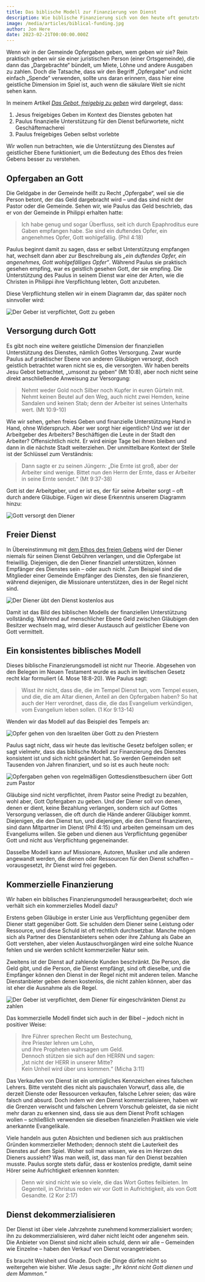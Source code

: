 ```yaml
---
title: Das biblische Modell zur Finanzierung von Dienst
description: Wie biblische Finanzierung sich von den heute oft genutzten kommerziellen Praktiken unterscheidet.
image: /media/articles/biblical-funding.jpg
author: Jon Here
date: 2023-02-21T00:00:00.000Z
---
```


Wenn wir in der Gemeinde Opfergaben geben, wem geben wir sie? Rein praktisch geben wir sie einer juristischen Person (einer Ortsgemeinde), die dann das „Dargebrachte“ bündelt, um Miete, Löhne und andere Ausgaben zu zahlen. Doch die Tatsache, dass wir den Begriff „Opfergabe“ und nicht einfach „Spende“ verwenden, sollte uns daran erinnern, dass hier eine geistliche Dimension im Spiel ist, auch wenn die säkulare Welt sie nicht sehen kann.

In meinem Artikel [_Das Gebot, freigebig zu geben_](/articles/freely-give) wird dargelegt, dass:
 1. Jesus freigebiges Geben im Kontext des Dienstes geboten hat
 2. Paulus finanzielle Unterstützung für den Dienst befürwortete, nicht Geschäftemacherei
 3. Paulus freigebiges Geben selbst vorlebte

Wir wollen nun betrachten, wie die Unterstützung des Dienstes auf geistlicher Ebene funktioniert, um die Bedeutung des Ethos des freien Gebens besser zu verstehen.


## Opfergaben an Gott
Die Geldgabe in der Gemeinde heißt zu Recht „Opfergabe“, weil sie die Person betont, der das Geld dargebracht wird – und das sind nicht der Pastor oder die Gemeinde. Sehen wir, wie Paulus das Geld beschrieb, das er von der Gemeinde in Philippi erhalten hatte:

> Ich habe genug und sogar Überfluss, seit ich durch Epaphroditus eure Gaben empfangen habe. Sie sind ein duftendes Opfer, ein angenehmes Opfer, Gott wohlgefällig. (Phil 4:18)

Paulus beginnt damit zu sagen, dass er selbst Unterstützung empfangen hat, wechselt dann aber zur Beschreibung als _„ein duftendes Opfer, ein angenehmes, Gott wohlgefälliges Opfer“_. Während Paulus sie praktisch gesehen empfing, war es geistlich gesehen Gott, der sie empfing. Die Unterstützung des Paulus in seinem Dienst war eine der Arten, wie die Christen in Philippi ihre Verpflichtung lebten, Gott anzubeten.

Diese Verpflichtung stellen wir in einem Diagramm dar, das später noch sinnvoller wird:

![Der Geber ist verpflichtet, Gott zu geben](/_assets/biblical-funding/diagram_colabor1.svg)


## Versorgung durch Gott
Es gibt noch eine weitere geistliche Dimension der finanziellen Unterstützung des Dienstes, nämlich Gottes Versorgung. Zwar wurde Paulus auf praktischer Ebene von anderen Gläubigen versorgt, doch geistlich betrachtet waren nicht sie es, die versorgten. Wir haben bereits Jesu Gebot betrachtet, „umsonst zu geben“ (Mt 10:8), aber noch nicht seine direkt anschließende Anweisung zur Versorgung:

> Nehmt weder Gold noch Silber noch Kupfer in euren Gürteln mit. Nehmt keinen Beutel auf den Weg, auch nicht zwei Hemden, keine Sandalen und keinen Stab; denn der Arbeiter ist seines Unterhalts wert. (Mt 10:9-10)

Wie wir sehen, gehen freies Geben und finanzielle Unterstützung Hand in Hand, ohne Widerspruch. Aber wer sorgt hier eigentlich? Und wer ist der Arbeitgeber des Arbeiters? Beschäftigen die Leute in der Stadt den Arbeiter? Offensichtlich nicht. Er wird einige Tage bei ihnen bleiben und dann in die nächste Stadt weiterziehen. Der unmittelbare Kontext der Stelle ist der Schlüssel zum Verständnis:

> Dann sagte er zu seinen Jüngern: „Die Ernte ist groß, aber der Arbeiter sind wenige. Bittet nun den Herrn der Ernte, dass er Arbeiter in seine Ernte sendet.“ (Mt 9:37-38)

Gott ist der Arbeitgeber, und er ist es, der für seine Arbeiter sorgt – oft durch andere Gläubige. Fügen wir diese Erkenntnis unserem Diagramm hinzu:

![Gott versorgt den Diener](/_assets/biblical-funding/diagram_colabor2.svg)


## Freier Dienst
In Übereinstimmung mit [dem Ethos des freien Gebens](/articles/freely-give) wird der Diener niemals für seinen Dienst Gebühren verlangen, und die Opfergabe ist freiwillig. Diejenigen, die den Diener finanziell unterstützen, können Empfänger des Dienstes sein – oder auch nicht. Zum Beispiel sind die Mitglieder einer Gemeinde Empfänger des Dienstes, den sie finanzieren, während diejenigen, die Missionare unterstützen, dies in der Regel nicht sind.

![Der Diener übt den Dienst kostenlos aus](/_assets/biblical-funding/diagram_colabor3.svg)

Damit ist das Bild des biblischen Modells der finanziellen Unterstützung vollständig. Während auf menschlicher Ebene Geld zwischen Gläubigen den Besitzer wechseln mag, wird dieser Austausch auf geistlicher Ebene von Gott vermittelt.


## Ein konsistentes biblisches Modell
Dieses biblische Finanzierungsmodell ist nicht nur Theorie. Abgesehen von den Belegen im Neuen Testament wurde es auch im levitischen Gesetz recht klar formuliert (4. Mose 18:8-20). Wie Paulus sagt:

> Wisst ihr nicht, dass die, die im Tempel Dienst tun, vom Tempel essen, und die, die am Altar dienen, Anteil an den Opfergaben haben? So hat auch der Herr verordnet, dass die, die das Evangelium verkündigen, vom Evangelium leben sollen. (1 Kor 9:13-14)

Wenden wir das Modell auf das Beispiel des Tempels an:

![Opfer gehen von den Israeliten über Gott zu den Priestern](/_assets/biblical-funding/diagram_temple.svg)

Paulus sagt nicht, dass wir heute das levitische Gesetz befolgen sollen; er sagt vielmehr, dass das biblische Modell zur Finanzierung des Dienstes konsistent ist und sich nicht geändert hat. So werden Gemeinden seit Tausenden von Jahren finanziert, und so ist es auch heute noch:

![Opfergaben gehen von regelmäßigen Gottesdienstbesuchern über Gott zum Pastor](/_assets/biblical-funding/diagram_church.svg)

Gläubige sind nicht verpflichtet, ihrem Pastor seine Predigt zu bezahlen, wohl aber, Gott Opfergaben zu geben. Und der Diener soll von denen, denen er dient, keine Bezahlung verlangen, sondern sich auf Gottes Versorgung verlassen, die oft durch die Hände anderer Gläubiger kommt. Diejenigen, die den Dienst tun, und diejenigen, die den Dienst finanzieren, sind dann Mitpartner im Dienst (Phil 4:15) und arbeiten gemeinsam um des Evangeliums willen. Sie geben und dienen aus Verpflichtung gegenüber Gott und nicht aus Verpflichtung gegeneinander.

Dasselbe Modell kann auf Missionare, Autoren, Musiker und alle anderen angewandt werden, die dienen oder Ressourcen für den Dienst schaffen – vorausgesetzt, ihr Dienst wird frei gegeben.


## Kommerzielle Finanzierung
Wir haben ein biblisches Finanzierungsmodell herausgearbeitet; doch wie verhält sich ein kommerzielles Modell dazu?

Erstens geben Gläubige in erster Linie aus Verpflichtung gegenüber dem Diener statt gegenüber Gott. Sie schulden dem Diener seine Leistung oder Ressource, und diese Schuld ist oft rechtlich durchsetzbar. Manche mögen sich als Partner des Dienstanbieters sehen oder ihre Zahlung als Gabe an Gott verstehen, aber vielen Austauschvorgängen wird eine solche Nuance fehlen und sie werden schlicht kommerzieller Natur sein.

Zweitens ist der Dienst auf zahlende Kunden beschränkt. Die Person, die Geld gibt, und die Person, die Dienst empfängt, sind oft dieselbe, und die Empfänger können den Dienst in der Regel nicht mit anderen teilen. Manche Dienstanbieter geben denen kostenlos, die nicht zahlen können, aber das ist eher die Ausnahme als die Regel.

![Der Geber ist verpflichtet, dem Diener für eingeschränkten Dienst zu zahlen](/_assets/biblical-funding/diagram_reciprocity.svg)

Das kommerzielle Modell findet sich auch in der Bibel – jedoch nicht in positiver Weise:

> Ihre Führer sprechen Recht um Bestechung,<br>ihre Priester lehren um Lohn,<br>und ihre Propheten wahrsagen um Geld.<br>Dennoch stützen sie sich auf den HERRN und sagen:<br>„Ist nicht der HERR in unserer Mitte?<br>Kein Unheil wird über uns kommen.“ (Micha 3:11)

Das Verkaufen von Dienst ist ein untrügliches Kennzeichen eines falschen Lehrers. Bitte versteht dies nicht als pauschalen Vorwurf, dass alle, die derzeit Dienste oder Ressourcen verkaufen, falsche Lehrer seien; das wäre falsch und absurd. Doch indem wir den Dienst kommerzialisieren, haben wir die Grenzen verwischt und falschen Lehrern Vorschub geleistet, da sie nicht mehr daran zu erkennen sind, dass sie aus dem Dienst Profit schlagen wollen – schließlich verwenden sie dieselben finanziellen Praktiken wie viele anerkannte Evangelikale.

Viele handeln aus guten Absichten und bedienen sich aus praktischen Gründen kommerzieller Methoden; dennoch steht die Lauterkeit des Dienstes auf dem Spiel. Woher soll man wissen, wie es im Herzen des Dieners aussieht? Was man weiß, ist, dass man für den Dienst bezahlen musste. Paulus sorgte stets dafür, dass er kostenlos predigte, damit seine Hörer seine Aufrichtigkeit erkennen konnten:

> Denn wir sind nicht wie so viele, die das Wort Gottes feilbieten. Im Gegenteil, in Christus reden wir vor Gott in Aufrichtigkeit, als von Gott Gesandte. (2 Kor 2:17)

## Dienst dekommerzialisieren

Der Dienst ist über viele Jahrzehnte zunehmend kommerzialisiert worden; ihn zu dekommerzialisieren, wird daher nicht leicht oder angenehm sein. Die Anbieter von Dienst sind nicht allein schuld, denn wir alle – Gemeinden wie Einzelne – haben den Verkauf von Dienst vorangetrieben.

Es braucht Weisheit und Gnade. Doch die Dinge dürfen nicht so weitergehen wie bisher. Wie Jesus sagte: _„Ihr könnt nicht Gott dienen und dem Mammon.“_
